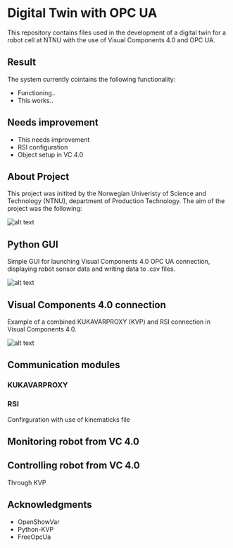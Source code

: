 # Digital Twin with OPC UA
This repository contains files used in the development of a digital twin for a robot cell at NTNU with the use of Visual Components 4.0 and OPC UA.

## Result
The system currently cointains the following functionality:
* Functioning..
* This works..

## Needs improvement
* This needs improvement
* RSI configuration
* Object setup in VC 4.0

## About Project
This project was initited by the Norwegian Univeristy of Science and Technology (NTNU), department of Production Technology. The aim of the project was the following:


![alt text](https://github.com/akselov/digital-twin-opcua/blob/master/pictures/Physical_%26_digital_model.png)

## Python GUI
Simple GUI for launching Visual Components 4.0 OPC UA connection, displaying robot sensor data and writing data to .csv files.

![alt text](https://github.com/akselov/digital-twin-opcua/blob/master/pictures/gui_full.png)

## Visual Components 4.0 connection
Example of a combined KUKAVARPROXY (KVP) and RSI connection in Visual Components 4.0.

![alt text](https://github.com/akselov/digital-twin-opcua/blob/master/pictures/Connected_Variables_VC4.0.png)

## Communication modules

### KUKAVARPROXY

### RSI
Confirguration with use of kinematicks file

## Monitoring robot from VC 4.0


## Controlling robot from VC 4.0
Through KVP

## Acknowledgments
- OpenShowVar
- Python-KVP
- FreeOpcUa
